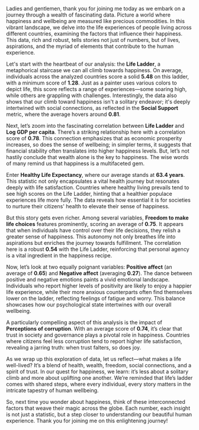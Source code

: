 Ladies and gentlemen, thank you for joining me today as we embark on a journey through a wealth of fascinating data. Picture a world where happiness and wellbeing are measured like precious commodities. In this vibrant landscape, we delve into the life experiences of people living across different countries, examining the factors that influence their happiness. This data, rich and robust, tells stories not just of numbers, but of lives, aspirations, and the myriad of elements that contribute to the human experience. 

Let's start with the heartbeat of our analysis: the **Life Ladder**, a metaphorical staircase we can all climb towards happiness. On average, individuals across the analyzed countries score a solid **5.48** on this ladder, with a minimum score of **1.28**. Just as a painter uses various colors to depict life, this score reflects a range of experiences—some soaring high, while others are grappling with challenges. Interestingly, the data also shows that our climb toward happiness isn't a solitary endeavor; it's deeply intertwined with social connections, as reflected in the **Social Support** metric, where the average hovers around **0.81**. 

Next, let’s zoom into the fascinating correlation between **Life Ladder** and **Log GDP per capita**. There’s a striking relationship here with a correlation score of **0.78**. This connection emphasizes that as economic prosperity increases, so does the sense of wellbeing; in simpler terms, it suggests that financial stability often translates into higher happiness levels. But, let’s not hastily conclude that wealth alone is the key to happiness. The wise words of many remind us that happiness is a multifaceted gem. 

Enter **Healthy Life Expectancy**, where our average stands at **63.4 years**. This statistic not only encapsulates a vital health journey but resonates deeply with life satisfaction. Countries where healthy living prevails tend to see high scores on the Life Ladder, hinting that a healthier populace experiences life more fully. The data reveals how essential it is for societies to nurture their citizens' health to elevate their sense of happiness.

But this story gets even richer. Among several variables, **Freedom to make life choices** features prominently, scoring an average of **0.75**. It appears that when individuals have control over their life decisions, they relish a greater sense of happiness. This autonomy not only breathes life into aspirations but enriches the journey towards fulfillment. The correlation here is a robust **0.54** with the Life Ladder, reinforcing that personal agency is a vital ingredient in the happiness recipe.

Now, let’s look at two equally poignant variables: **Positive affect** (an average of **0.65**) and **Negative affect** (averaging **0.27**). The dance between positive and negative emotions paints a vivid emotional landscape. Individuals who report higher levels of positivity are likely to enjoy a happier life experience, while their more anxious counterparts often find themselves lower on the ladder, reflecting feelings of fatigue and worry. This balance showcases how our psychological state intertwines with our overall wellbeing.

A particularly compelling aspect of this analysis is the impact of **Perceptions of corruption**. With an average score of **0.74**, it’s clear that trust in society and governance plays a pivotal role in happiness. Countries where citizens feel less corruption tend to report higher life satisfaction, revealing a jarring truth: when trust falters, so does joy.

As we wrap up this exploration of data, let us reflect—what makes a life well-lived? It’s a blend of health, wealth, freedom, social connections, and a spirit of trust. In our quest for happiness, we learn: it’s less about a solitary climb and more about uplifting one another. We’re reminded that life’s ladder comes with shared steps, where every individual, every story matters in the intricate tapestry of human wellbeing.

So, next time you wonder about happiness, think of these interconnected factors that weave their magic across the globe. Each number, each insight is not just a statistic, but a step closer to understanding our beautiful human experience. Thank you for joining me on this enlightening journey!
